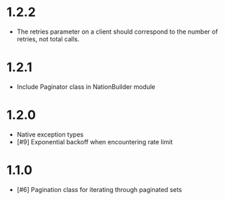 # 1.2.2
- The retries parameter on a client should correspond to the number of retries,
  not total calls.

# 1.2.1
- Include Paginator class in NationBuilder module

# 1.2.0
- Native exception types
- [#9] Exponential backoff when encountering rate limit

# 1.1.0
- [#6] Pagination class for iterating through paginated sets
